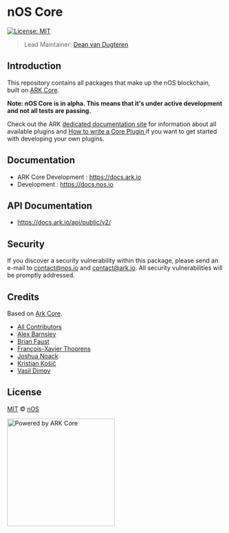 # nOS Core

[![License: MIT](https://badgen.now.sh/badge/license/MIT/green)](https://opensource.org/licenses/MIT)

> Lead Maintainer: [Dean van Dugteren](https://github.com/deanpress)

## Introduction

This repository contains all packages that make up the nOS blockchain, built on [ARK Core](https://github.com/ArkEcosystem/core).

**Note: nOS Core is in alpha. This means that it's under active development and not all tests are passing.**

Check out the ARK [dedicated documentation site](https://docs.ark.io/guidebook/core/plugins/) for information about all available plugins and [How to write a Core Plugin
](https://docs.ark.io/tutorials/core/plugins/how-to-write-a-core-plugin.html) if you want to get started with developing your own plugins.

## Documentation

-   ARK Core Development : https://docs.ark.io
-   Development : https://docs.nos.io

## API Documentation

-   https://docs.ark.io/api/public/v2/

## Security

If you discover a security vulnerability within this package, please send an e-mail to contact@nos.io and contact@ark.io. All security vulnerabilities will be promptly addressed.

## Credits

Based on [Ark Core](https://github.com/ArkEcosystem).

-   [All Contributors](../../contributors)
-   [Alex Barnsley](https://github.com/alexbarnsley)
-   [Brian Faust](https://github.com/faustbrian)
-   [François-Xavier Thoorens](https://github.com/fix)
-   [Joshua Noack](https://github.com/supaiku0)
-   [Kristjan Košič](https://github.com/kristjank)
-   [Vasil Dimov](https://github.com/vasild)

## License

[MIT](LICENSE) © [nOS](https://nos.io)

<a href="https://github.com/ArkEcosystem/core"><img src="https://ark.io/storage/63/6.png" alt="Powered by ARK Core" width="250"/></a>
